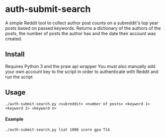 # auth-submit-search
A simple Reddit tool to collect author post counts on a subreddit's top year posts based on passed keywords. Returns a dictionary of the authors of the posts, the number of posts the author has and the date their account was created.

## Install
Requires Python 3 and the praw api wrapper
You must also manually add your own account key to the script in order to authenticate with Reddit and run the script

## Usage
```
./auth-submit-search.py <subreddit> <number of posts> <keyword 1> <keyword 2> <keyword n>
```
#### Example
```
./auth-submit-search.py lsat 1000 score gpa T14
```
